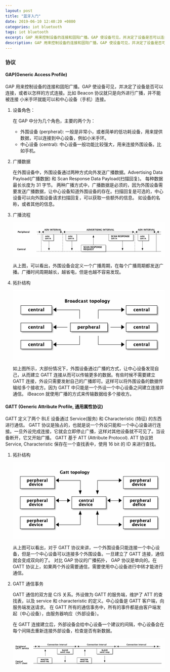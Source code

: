 ```yaml
---
layout: post
title: "蓝牙入门"
date: 2019-06-10 12:40:20 +0800
categories: iot bluetooth
tags: iot bluetooth
excerpt: GAP 用来控制设备的连接和固阳广播。GAP 使设备可见，并决定了设备是否可以连接，或者以怎样的方式连接。比如 Beacon 协议就只是向外进行广播，并不能被连接。小米手环就能可以和中心设备（手机）连接。
description: GAP 用来控制设备的连接和固阳广播。GAP 使设备可见，并决定了设备是否可以连接，或者以怎样的方式连接。比如 Beacon 协议就只是向外进行广播，并不能被连接。小米手环就能可以和中心设备（手机）连接。
---
```


<a id="org0cadf32"></a>

### 协议


<a id="org2671f29"></a>

#### GAP(Generic Access Profile)

GAP 用来控制设备的连接和固阳广播。GAP 使设备可见，并决定了设备是否可以连接，或者以怎样的方式连接。比如 Beacon 协议就只是向外进行广播，并不能被连接
小米手环就能可以和中心设备（手机）连接。

1.  设备角色：

    在 GAP 中分为几个角色，主要的两个为：
    
    -   外围设备 (perpheral): 一般是非常小，或者简单的低功耗设备，用来提供数据，可以连接到中心设备，例如小米手环。
    -   中心设备 (central): 中心设备一般功能比较强大，用来连接外围设备。比如手机。

2.  广播数据

    在外围设备中，外围设备通过两种方式向外发送广播数据。Advertising Data Payload(广播数据) 和 Scan Response Data Payload(扫描回复)。 每种数据最长长度为 31 字节。
    两种广播方式中，广播数据是必须的，因为外围设备需要发送广播数据，让中心设备知道外围设备的存在。扫描回复是可选的，中心设备可以向外围设备请求扫描回复，可以获取一些额外的信息。
    如设备的名称，或者其他的信息。

3.  广播流程
    
    ![img](/assets/imgs/docs/20190610/gap_broadcasting.png)
    
    从上图，可以看出，外围设备会定义一个广播周期，在每个广播周期都发送广播。广播时间周期越长，越省电，但是也越不容易发现。

4.  拓扑结构

    ![img](/assets/imgs/docs/20190610/gap_topology.png)
    
    如上图所示，大部份情况下，外围设备通过广播的方式，让中心设备发现自己，从而建立 GATT 连接从而可以传输更多的数据。有些时候不需要建立
    GATT 连接，外设只需要发射自己的广播即可。这样可以将外围设备的数据传输给多个接收方。因为 GATT 中只能是一个外设一个中心设备之间建立连接并通信。
    iBeacon 就使用广播的方式来传输数据给多个接收方。


<a id="org5696c4e"></a>

#### GATT (Generic Attribute Profile, 通用属性协议)

GATT 定义了两个 BLE 设备通过 Service(服务) 和 Characteristic (特征) 的东西进行通信。
GATT 协议是独占的，也就是说一个外设只能和一个中心设备进行连接。一旦外设完成连接，它就会立即停止广播，这样对其他设备就不可见了。当设备断开，它又开始广播。
GATT 基于 ATT (Attribute Protocol). ATT 协议把 Service, Characteristic 保存在一个查找表中，使用 16 bit 的 ID 来进行查找。

1.  拓扑结构

    ![img](/assets/imgs/docs/20190610/gatt_topology.png)
    
    从上图可以看出，对于 GATT 协议来讲，一个外围设备只能连接一个中心设备，但是一个中心设备可以连接多个外围设备。一旦建立了 GATT 连接，通信就会变成双向的了。
    对比 GAP 协议的广播拓扑， GAP 协议是单向的。在 GATT 协议上，如果两个外设需要通信，需要使用中心设备进行中转才能进行通信。

2.  GATT 通信事务

    GATT 通信的双方是 C/S 关系。外设做为 GATT 的服务端，维护了 ATT 的查找表，以及 service 和 characteristic 的定义。中心设备是 GATT 客户端，向服务端发送请求。
    在 GATT 所有的通信事务中，所有的事件都是由客户端发起（中心设备），由服务器响应（外部设备）。
    
    在 GATT 连接建立后，外部设备会给中心设备一个建议的间隔，中心设备会在每个间隔去重新连接外部设备，检查是否有新数据。
    
    ![img](/assets/imgs/docs/20190610/gatt_transactions.png)

